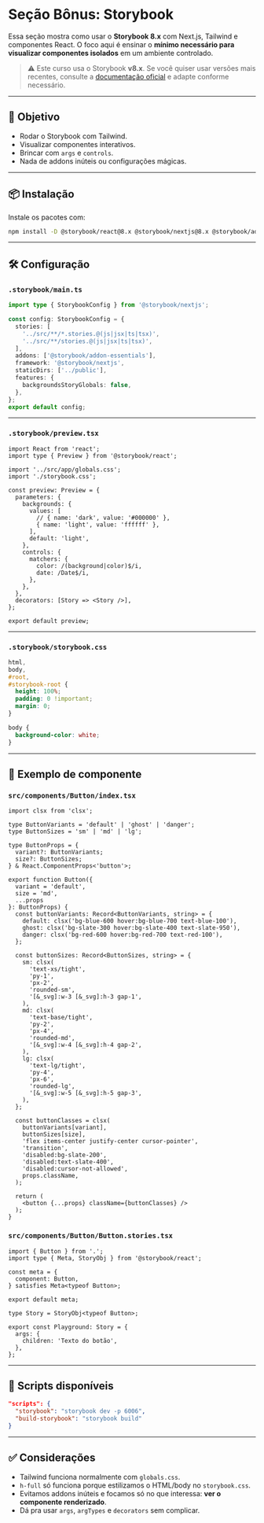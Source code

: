# Seção Bônus: Storybook

Essa seção mostra como usar o **Storybook 8.x** com Next.js, Tailwind e
componentes React. O foco aqui é ensinar o **mínimo necessário para visualizar
componentes isolados** em um ambiente controlado.

> ⚠️ Este curso usa o Storybook **v8.x**. Se você quiser usar versões mais
> recentes, consulte a
> [documentação oficial](https://storybook.js.org/docs/react/get-started/install)
> e adapte conforme necessário.

---

## 🎯 Objetivo

- Rodar o Storybook com Tailwind.
- Visualizar componentes interativos.
- Brincar com `args` e `controls`.
- Nada de addons inúteis ou configurações mágicas.

---

## 📦 Instalação

Instale os pacotes com:

```bash
npm install -D @storybook/react@8.x @storybook/nextjs@8.x @storybook/addon-essentials@8.x storybook@8.x @storybook/test@8.x --upgrade
```

---

## 🛠️ Configuração

### `.storybook/main.ts`

```ts
import type { StorybookConfig } from '@storybook/nextjs';

const config: StorybookConfig = {
  stories: [
    '../src/**/*.stories.@(js|jsx|ts|tsx)',
    '../src/**/stories.@(js|jsx|ts|tsx)',
  ],
  addons: ['@storybook/addon-essentials'],
  framework: '@storybook/nextjs',
  staticDirs: ['../public'],
  features: {
    backgroundsStoryGlobals: false,
  },
};
export default config;
```

---

### `.storybook/preview.tsx`

```tsx
import React from 'react';
import type { Preview } from '@storybook/react';

import '../src/app/globals.css';
import './storybook.css';

const preview: Preview = {
  parameters: {
    backgrounds: {
      values: [
        // { name: 'dark', value: '#000000' },
        { name: 'light', value: 'ffffff' },
      ],
      default: 'light',
    },
    controls: {
      matchers: {
        color: /(background|color)$/i,
        date: /Date$/i,
      },
    },
  },
  decorators: [Story => <Story />],
};

export default preview;
```

---

### `.storybook/storybook.css`

```css
html,
body,
#root,
#storybook-root {
  height: 100%;
  padding: 0 !important;
  margin: 0;
}

body {
  background-color: white;
}
```

---

## 🧪 Exemplo de componente

### `src/components/Button/index.tsx`

```tsx
import clsx from 'clsx';

type ButtonVariants = 'default' | 'ghost' | 'danger';
type ButtonSizes = 'sm' | 'md' | 'lg';

type ButtonProps = {
  variant?: ButtonVariants;
  size?: ButtonSizes;
} & React.ComponentProps<'button'>;

export function Button({
  variant = 'default',
  size = 'md',
  ...props
}: ButtonProps) {
  const buttonVariants: Record<ButtonVariants, string> = {
    default: clsx('bg-blue-600 hover:bg-blue-700 text-blue-100'),
    ghost: clsx('bg-slate-300 hover:bg-slate-400 text-slate-950'),
    danger: clsx('bg-red-600 hover:bg-red-700 text-red-100'),
  };

  const buttonSizes: Record<ButtonSizes, string> = {
    sm: clsx(
      'text-xs/tight',
      'py-1',
      'px-2',
      'rounded-sm',
      '[&_svg]:w-3 [&_svg]:h-3 gap-1',
    ),
    md: clsx(
      'text-base/tight',
      'py-2',
      'px-4',
      'rounded-md',
      '[&_svg]:w-4 [&_svg]:h-4 gap-2',
    ),
    lg: clsx(
      'text-lg/tight',
      'py-4',
      'px-6',
      'rounded-lg',
      '[&_svg]:w-5 [&_svg]:h-5 gap-3',
    ),
  };

  const buttonClasses = clsx(
    buttonVariants[variant],
    buttonSizes[size],
    'flex items-center justify-center cursor-pointer',
    'transition',
    'disabled:bg-slate-200',
    'disabled:text-slate-400',
    'disabled:cursor-not-allowed',
    props.className,
  );

  return (
    <button {...props} className={buttonClasses} />
  );
}
```

### `src/components/Button/Button.stories.tsx`

```tsx
import { Button } from '.';
import type { Meta, StoryObj } from '@storybook/react';

const meta = {
  component: Button,
} satisfies Meta<typeof Button>;

export default meta;

type Story = StoryObj<typeof Button>;

export const Playground: Story = {
  args: {
    children: 'Texto do botão',
  },
};
```

---

## 🚀 Scripts disponíveis

```json
"scripts": {
  "storybook": "storybook dev -p 6006",
  "build-storybook": "storybook build"
}
```

---

## ✅ Considerações

- Tailwind funciona normalmente com `globals.css`.
- `h-full` só funciona porque estilizamos o HTML/body no `storybook.css`.
- Evitamos addons inúteis e focamos só no que interessa: **ver o componente
  renderizado**.
- Dá pra usar `args`, `argTypes` e `decorators` sem complicar.
